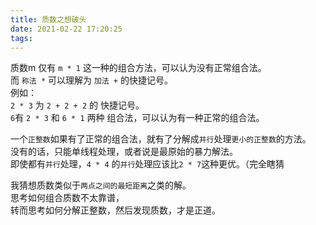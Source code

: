 ```yaml
---
title: 质数之想破头
date: 2021-02-22 17:20:25
tags:
---
```


质数m 仅有 `m * 1` 这一种的组合方法，可以认为没有正常组合法。   
而 `称法 *` 可以理解为 `加法 +` 的快捷记号。  
例如：  
`2 * 3` 为 `2 + 2 + 2` 的 快捷记号。  
`6`有 `2 * 3` 和 `6 * 1` 两种 组合法，可以认为有一种正常的组合法。

一个`正整数`如果有了正常的组合法，就有了分解成`并行`处理`更小的正整数`的方法。  
没有的话，只能单线程处理，或者说是最原始的暴力解法。   
即使都有`并行`处理，`4 * 4` 的`并行`处理应该比`2 * 7`这种更优。（完全瞎猜    

我猜想质数类似于`两点之间的最短距离`之类的解。  
思考如何组合质数不太靠谱，  
转而思考如何分解正整数，然后发现质数，才是正道。  
